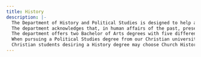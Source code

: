```yaml
---
title: History
description: |-
  The Department of History and Political Studies is designed to help all students develop an understanding of the complex factors that have produced the civilizations of the present and also aid students in becoming responsible Christian citizens. Especially because of our emphasis on systematic research and analysis, the History and Political Studies majors receive instruction in preparing for careers in education, business, government service, public relations, or library work, as well as graduate study in law, theology, history, or political science.
  The department acknowledges that, in human affairs of the past, present and future, God is sovereign. With that foundational truth, students are aided in developing Christian philosophies of history and politics as parts of an overarching biblically-based world view.
  The department offers two Bachelor of Arts degrees with five different areas of emphasis. Every course should help students integrate Christian faith and the academic fields.
  When pursuing a Political Studies degree from our Christian university in California students may choose from three available emphases: American Politics, Constitutional Law, or Political Theory. Although a capable person can get into law school with almost any major, the Constitutional Law emphasis constitutes excellent preparation for law school.
  Christian students desiring a History degree may choose Church History or General History. Anyone seeking a History major and planning to attend seminary should choose the Church History emphasis. Anyone wanting to teach history should read the following paragraphs carefully.
---
```


